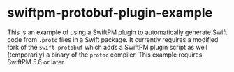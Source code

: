 # swiftpm-protobuf-plugin-example

This is an example of using a SwiftPM plugin to automatically generate Swift code from ``.proto`` files in a Swift package.  It currently requires a modified fork of the `swift-protobuf` which adds a SwiftPM plugin script as well (temporarily) a binary of the `protoc` compiler.  This example requires SwiftPM 5.6 or later.